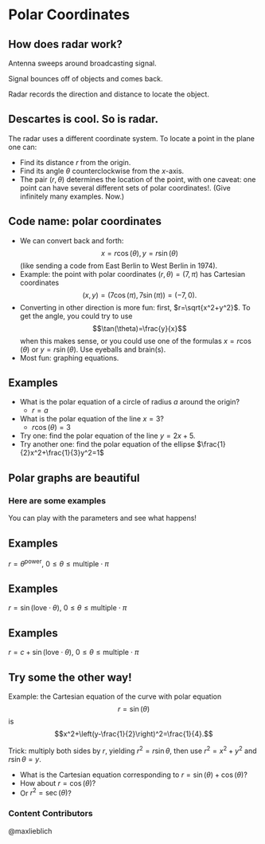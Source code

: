 Polar Coordinates
=================

How does radar work?
--------------------

Antenna sweeps around broadcasting signal.

Signal bounces off of objects and comes back.

Radar records the direction and distance to locate the object.

Descartes is cool. So is radar.
-------------------------------

The radar uses a different coordinate system. To locate a point in the
plane one can:

-   Find its distance $r$ from the origin.
-   Find its angle $\theta$ counterclockwise from the $x$-axis.
-   The pair $(r,\theta)$ determines the location of the point, with
    one caveat: one point can have several different sets of polar
    coordinates!. (Give infinitely many examples. Now.)

Code name: polar coordinates
----------------------------

-   We can convert back and forth: $$x=r\cos(\theta),
    y=r\sin(\theta)$$ (like sending a code from East Berlin to West
    Berlin in 1974).
-   Example: the point with polar coordinates $(r,\theta)=(7,\pi)$
    has Cartesian coordinates
    $$(x,y)=(7\cos(\pi),7\sin(\pi))=(-7,0).$$
-   Converting in other direction is more fun: first,
    $r=\sqrt{x^2+y^2}$. To get the angle, you could try to use
    $$\tan(\theta)=\frac{y}{x}$$ when this makes sense, or you
    could use one of the formulas $x=r\cos(\theta)$ or
    $y=r\sin(\theta)$. Use eyeballs and brain(s).
-   Most fun: graphing equations.

Examples
--------

-   What is the polar equation of a circle of radius $a$ around the
    origin?
    -   $r=a$
-   What is the polar equation of the line $x=3$?
    -   $r\cos(\theta)=3$
-   Try one: find the polar equation of the line $y=2x+5$.
-   Try another one: find the polar equation of the ellipse
    $\frac{1}{2}x^2+\frac{1}{3}y^2=1$

Polar graphs are beautiful
--------------------------

### Here are some examples

You can play with the parameters and see what happens!

Examples
--------

$r=\theta^{\textrm{power}}$, $0\leq\theta\leq
\textrm{multiple}\cdot\pi$

Examples
--------

$r=\sin(\textrm{love}\cdot\theta)$, $0\leq\theta\leq
\textrm{multiple}\cdot\pi$

Examples
--------

$r=c+\sin(\textrm{love}\cdot\theta)$, $0\leq\theta\leq
\textrm{multiple}\cdot\pi$

Try some the other way!
-----------------------

Example: the Cartesian equation of the curve with polar equation
$$r=\sin(\theta)$$ is
$$x^2+\left(y-\frac{1}{2}\right)^2=\frac{1}{4}.$$

Trick: multiply both sides by $r$, yielding $r^2=r\sin\theta$,
then use $r^2=x^2+y^2$ and $r\sin\theta=y$.

-   What is the Cartesian equation corresponding to
    $r=\sin(\theta)+\cos(\theta)$?
-   How about $r=\cos(\theta)$?
-   Or $r^2=\sec(\theta)$?

### Content Contributors
@maxlieblich
